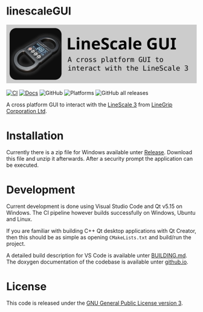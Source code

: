 # linescaleGUI
![Banner](assets/logo/banner.svg)

[![CI](https://github.com/linescaleGUI/linescaleGUI/actions/workflows/ci.yml/badge.svg)](https://github.com/linescaleGUI/linescaleGUI/actions/workflows/ci.yml)
[![Docs](https://github.com/linescaleGUI/linescaleGUI/actions/workflows/documentation.yml/badge.svg)](https://github.com/linescaleGUI/linescaleGUI/actions/workflows/documentation.yml)
![GitHub](https://img.shields.io/github/license/linescaleGUI/linescaleGUI?color=success)
![Platforms](https://img.shields.io/badge/platforms-Linux%20%7C%20win7%20%7C%20win10-lightgrey)
![GitHub all releases](https://img.shields.io/github/downloads/linescaleGUI/linescaleGUI/total?color=lightgrey)

A cross platform GUI to interact with the [LineScale 3](https://www.linegrip.com/linescale-3/) from [LineGrip Corporation Ltd](https://www.linegrip.com/).

# Installation
Currently there is a zip file for Windows available unter [Release](https://github.com/linescaleGUI/linescaleGUI/releases).
Download this file and unzip it afterwards.
After a security prompt the application can be executed.

# Development
Current development is done using Visual Studio Code and Qt v5.15 on Windows.
The CI pipeline however builds successfully on Windows, Ubuntu and Linux.

If you are familiar with building C++ Qt desktop applications with Qt Creator, then this should be as simple as opening `CMakeLists.txt` and build/run the project.

A detailed build description for VS Code is available unter [BUILDING.md](BUILDING.md). The doxygen documentation of the codebase is available unter [github.io](https://linescaleGUI.github.io/linescaleGUI/doxygen).

# License
This code is released under the [GNU General Public License version 3](http://www.gnu.org/licenses/gpl-3.0.txt).
